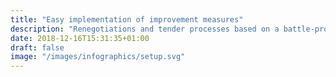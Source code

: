 ```yaml
---
title: "Easy implementation of improvement measures"
description: "Renegotiations and tender processes based on a battle-proven approach are ready for efficient implementation"
date: 2018-12-16T15:31:35+01:00
draft: false
image: "/images/infographics/setup.svg"
---
```



